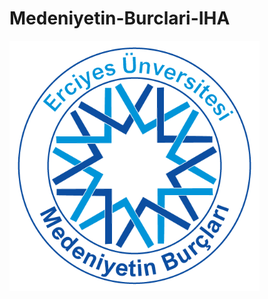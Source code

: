 # Medeniyetin-Burclari-IHA


<img alt="Coding" width="400" src="https://raw.githubusercontent.com/1ezp/Medeniyetin-Burclari-IHA/main/LOGO/Medeniyetin%20bur%C3%A7lar%C4%B1%C2%A0Medeniyetin%20bur%C3%A7lar%C4%B1%20Logo.png">
